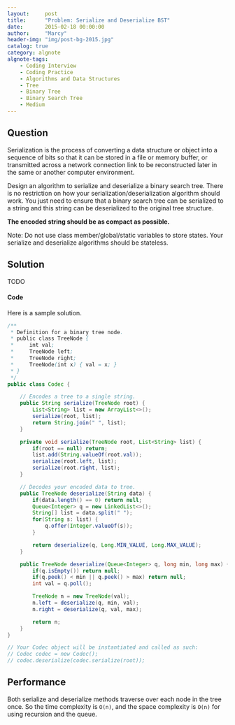 ```yaml
---
layout:     post
title:      "Problem: Serialize and Deserialize BST"
date:       2015-02-18 00:00:00
author:     "Marcy"
header-img: "img/post-bg-2015.jpg"
catalog: true
category: algnote
algnote-tags:
    - Coding Interview
    - Coding Practice
    - Algorithms and Data Structures
    - Tree
    - Binary Tree
    - Binary Search Tree
    - Medium
---
```


## Question

Serialization is the process of converting a data structure or object into a sequence of bits so that it can be stored in a file or memory buffer, or transmitted across a network connection link to be reconstructed later in the same or another computer environment.

Design an algorithm to serialize and deserialize a binary search tree. There is no restriction on how your serialization/deserialization algorithm should work. You just need to ensure that a binary search tree can be serialized to a string and this string can be deserialized to the original tree structure.

**The encoded string should be as compact as possible.**

Note: Do not use class member/global/static variables to store states. Your serialize and deserialize algorithms should be stateless.

## Solution

TODO

#### Code

Here is a sample solution.

```java
/**
 * Definition for a binary tree node.
 * public class TreeNode {
 *     int val;
 *     TreeNode left;
 *     TreeNode right;
 *     TreeNode(int x) { val = x; }
 * }
 */
public class Codec {

    // Encodes a tree to a single string.
    public String serialize(TreeNode root) {
        List<String> list = new ArrayList<>();
        serialize(root, list);
        return String.join(" ", list);
    }

    private void serialize(TreeNode root, List<String> list) {
        if(root == null) return;
        list.add(String.valueOf(root.val));
        serialize(root.left, list);
        serialize(root.right, list);
    }

    // Decodes your encoded data to tree.
    public TreeNode deserialize(String data) {
        if(data.length() == 0) return null;
        Queue<Integer> q = new LinkedList<>();
        String[] list = data.split(" ");
        for(String s: list) {
            q.offer(Integer.valueOf(s));
        }

        return deserialize(q, Long.MIN_VALUE, Long.MAX_VALUE);
    }

    public TreeNode deserialize(Queue<Integer> q, long min, long max) {
        if(q.isEmpty()) return null;
        if(q.peek() < min || q.peek() > max) return null;
        int val = q.poll();

        TreeNode n = new TreeNode(val);
        n.left = deserialize(q, min, val);
        n.right = deserialize(q, val, max);

        return n;
    }
}

// Your Codec object will be instantiated and called as such:
// Codec codec = new Codec();
// codec.deserialize(codec.serialize(root));
```

## Performance

Both serialize and deserialize methods traverse over each node in the tree once. So the time complexity is `O(n)`, and the space complexity is `O(n)` for using recursion and the queue.
